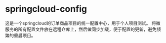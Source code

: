 # springcloud-config
这是一个springcloud的订单商品项目的统一配置中心，用于个人项目测试。
将微服务的所有配置文件放在远程仓库上，然后做同步加载，便于配置的更新，避免频繁的重启项目。
